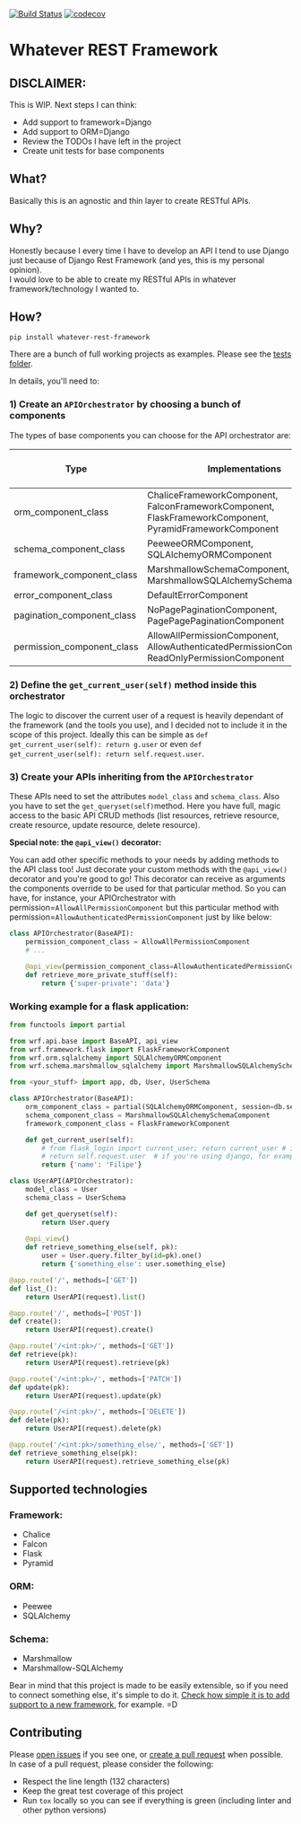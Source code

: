 [![Build Status](https://travis-ci.org/filwaitman/whatever-rest-framework.svg?branch=master)](https://travis-ci.org/filwaitman/whatever-rest-framework)
[![codecov](https://codecov.io/gh/filwaitman/whatever-rest-framework/branch/master/graph/badge.svg)](https://codecov.io/gh/filwaitman/whatever-rest-framework)

# Whatever REST Framework

## DISCLAIMER:

This is WIP. Next steps I can think:
- Add support to framework=Django
- Add support to ORM=Django
- Review the TODOs I have left in the project 
- Create unit tests for base components


## What?

Basically this is an agnostic and thin layer to create RESTful APIs.


## Why?

Honestly because I every time I have to develop an API I tend to use Django just because of Django Rest Framework (and yes, this is my personal opinion).  
I would love to be able to create my RESTful APIs in whatever framework/technology I wanted to.


## How?

`pip install whatever-rest-framework`

There are a bunch of full working projects as examples. Please see the [tests folder](https://github.com/filwaitman/whatever-rest-framework/tree/master/tests).  

In details, you'll need to:  

### 1) Create an `APIOrchestrator` by choosing a bunch of components

The types of base components you can choose for the API orchestrator are:

| Type                       | Implementations                                                                                          | Must be set? | Default                     |
|----------------------------|----------------------------------------------------------------------------------------------------------|--------------|-----------------------------|
| orm_component_class        | ChaliceFrameworkComponent, FalconFrameworkComponent, FlaskFrameworkComponent, PyramidFrameworkComponent  | Yes          | None                        |
| schema_component_class     | PeeweeORMComponent, SQLAlchemyORMComponent                                                               | Yes          | None                        |
| framework_component_class  | MarshmallowSchemaComponent, MarshmallowSQLAlchemySchemaComponent                                         | Yes          | None                        |
| error_component_class      | DefaultErrorComponent                                                                                    | No           | DefaultErrorComponent       |
| pagination_component_class | NoPagePaginationComponent, PagePagePaginationComponent                                                   | No           | NoPagePaginationComponent   |
| permission_component_class | AllowAllPermissionComponent, AllowAuthenticatedPermissionComponent, ReadOnlyPermissionComponent          | No           | AllowAllPermissionComponent |

### 2) Define the `get_current_user(self)` method inside this orchestrator

The logic to discover the current user of a request is heavily dependant of the framework (and the tools you use), and I decided not to include it in the scope of this project.
Ideally this can be simple as `def get_current_user(self): return g.user` or even `def get_current_user(self): return self.request.user`.

### 3) Create your APIs inheriting from the `APIOrchestrator`

These APIs need to set the attributes `model_class` and `schema_class`. Also you have to set the `get_queryset(self)`method.
Here you have full, magic access to the basic API CRUD methods (list resources, retrieve resource, create resource, update resource, delete resource).  

**Special note: the `@api_view()` decorator:**

You can add other specific methods to your needs by adding methods to the API class too! Just decorate your custom methods with the `@api_view()` decorator and you're good to go!
This decorator can receive as arguments the components override to be used for that particular method. So you can have, for instance, your APIOrchestrator with permission=`AllowAllPermissionComponent` but this particular method with permission=`AllowAuthenticatedPermissionComponent` just by like below:

```python
class APIOrchestrator(BaseAPI):
    permission_component_class = AllowAllPermissionComponent
    # ...

    @api_view(permission_component_class=AllowAuthenticatedPermissionComponent)
    def retrieve_more_private_stuff(self):
        return {'super-private': 'data'}
```

### Working example for a flask application:

```python
from functools import partial

from wrf.api.base import BaseAPI, api_view
from wrf.framework.flask import FlaskFrameworkComponent
from wrf.orm.sqlalchemy import SQLAlchemyORMComponent
from wrf.schema.marshmallow_sqlalchemy import MarshmallowSQLAlchemySchemaComponent

from <your_stuff> import app, db, User, UserSchema

class APIOrchestrator(BaseAPI):
    orm_component_class = partial(SQLAlchemyORMComponent, session=db.session)
    schema_component_class = MarshmallowSQLAlchemySchemaComponent
    framework_component_class = FlaskFrameworkComponent

    def get_current_user(self):
        # from flask_login import current_user; return current_user # if you're using flask-login, for example
        # return self.request.user  # if you're using django, for example
        return {'name': 'Filipe'}

class UserAPI(APIOrchestrator):
    model_class = User
    schema_class = UserSchema

    def get_queryset(self):
        return User.query
    
    @api_view()
    def retrieve_something_else(self, pk):
        user = User.query.filter_by(id=pk).one()
        return {'something_else': user.something_else}

@app.route('/', methods=['GET'])
def list_():
    return UserAPI(request).list()

@app.route('/', methods=['POST'])
def create():
    return UserAPI(request).create()

@app.route('/<int:pk>/', methods=['GET'])
def retrieve(pk):
    return UserAPI(request).retrieve(pk)

@app.route('/<int:pk>/', methods=['PATCH'])
def update(pk):
    return UserAPI(request).update(pk)

@app.route('/<int:pk>/', methods=['DELETE'])
def delete(pk):
    return UserAPI(request).delete(pk)

@app.route('/<int:pk>/something_else/', methods=['GET'])
def retrieve_something_else(pk):
    return UserAPI(request).retrieve_something_else(pk)
```


## Supported technologies

### Framework:
- Chalice
- Falcon
- Flask
- Pyramid


### ORM:
- Peewee
- SQLAlchemy


### Schema:
- Marshmallow
- Marshmallow-SQLAlchemy

Bear in mind that this project is made to be easily extensible, so if you need to connect something else, it's simple to do it. [Check how simple it is to add support to a new framework](https://github.com/filwaitman/whatever-rest-framework/tree/master/wrf/framework/flask.py), for example. =D


## Contributing

Please [open issues](https://github.com/filwaitman/whatever-rest-framework/issues) if you see one, or [create a pull request](https://github.com/filwaitman/whatever-rest-framework/pulls) when possible.  
In case of a pull request, please consider the following:
- Respect the line length (132 characters)
- Keep the great test coverage of this project
- Run `tox` locally so you can see if everything is green (including linter and other python versions)
